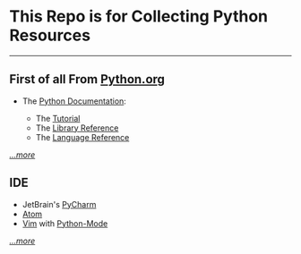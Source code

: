 # This Repo is for Collecting Python Resources

----

## First of all From [Python.org](https://www.python.org)

* The [Python Documentation](https://www.python.org/doc/): 

	* The [Tutorial](https://docs.python.org/3/tutorial/index.html)
	* The [Library Reference](https://docs.python.org/3/library/index.html)
	* The [Language Reference](https://docs.python.org/3/reference/index.html)
	
*[...more](./BreadAndButter.md)*
	
## IDE

* JetBrain's [PyCharm](http://www.jetbrains.com/pycharm/)
* [Atom](https://atom.io/)
* [Vim](www.vim.org/) with [Python-Mode](https://github.com/klen/python-mode)

*[...more](./IDEs.md)*





